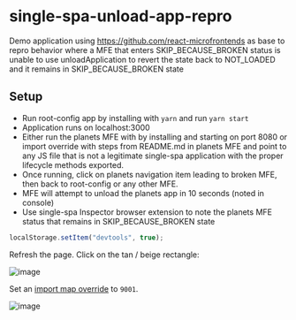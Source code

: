# single-spa-unload-app-repro

Demo application using https://github.com/react-microfrontends as base to repro behavior where a MFE that enters SKIP_BECAUSE_BROKEN status is unable to use unloadApplication to revert the state back to NOT_LOADED and it remains in SKIP_BECAUSE_BROKEN state

## Setup

- Run root-config app by installing with `yarn` and run `yarn start`
- Application runs on localhost:3000
- Either run the planets MFE with by installing and starting on port 8080 or import override with steps from README.md in planets MFE and point to any JS file that is not a legitimate single-spa application with the proper lifecycle methods exported.
- Once running, click on planets navigation item leading to broken MFE, then back to root-config or any other MFE.
- MFE will attempt to unload the planets app in 10 seconds (noted in console)
- Use single-spa Inspector browser extension to note the planets MFE status that remains in SKIP_BECAUSE_BROKEN state


```js
localStorage.setItem("devtools", true);
```

Refresh the page. Click on the tan / beige rectangle:

![image](https://user-images.githubusercontent.com/5524384/75211359-e46b9280-5740-11ea-80bb-974846df414b.png)

Set an [import map override](https://github.com/joeldenning/import-map-overrides/) to `9001`.

![image](https://user-images.githubusercontent.com/5524384/75211553-7e333f80-5741-11ea-97d6-d3d86ffd1826.png)